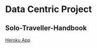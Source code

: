 # Data Centric Project
## Solo-Traveller-Handbook

[Heroku App](https://solo-travel-handbook.herokuapp.com/)